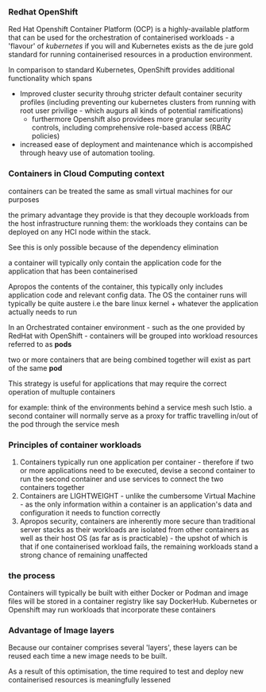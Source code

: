 ### Redhat OpenShift

Red Hat Openshift Container Platform (OCP) is a highly-available platform that can be used for the orchestration of containerised workloads - a 'flavour' of _kubernetes_ if you will and Kubernetes exists as the de jure gold standard for running containerised resources in a production environment.

In comparison to standard Kubernetes, OpenShift provides additional functionality which spans
* Improved cluster security throuhg stricter default container security profiles (including preventing our kubernetes clusters from running with root user privilige - which augurs all kinds of potential ramifications)
    * furthermore Openshift also providees more granular security controls, including comprehensive role-based access (RBAC policies)
* increased ease of deployment and maintenance which is accompished through heavy use of automation tooling. 

### Containers in Cloud Computing context

containers can be treated the same as small virtual machines for our purposes

the primary advantage they provide is that they decouple workloads from the host infrastructure running them: the workloads they contains can be deployed on any HCI node within the stack. 

See this is only possible because of the dependency elimination 

a container will typically only contain the application code for the application that has been containerised 

Apropos the contents of the container, this typically only includes application code and relevant config data. The OS the container runs will typically be quite austere i.e the bare linux kernel + whatever the application actually needs to run

In an Orchestrated container environment - such as the one provided by RedHat with OpenShift - containers will be grouped into workload resources referred to as **pods**

two or more containers that are being combined together will exist as part of the same **pod**

This strategy is useful for applications that may require the correct operation of multuple containers 

for example: think of the environments behind a service mesh such Istio. a second container will normally serve as a proxy for traffic travelling in/out of the pod through the service mesh

### Principles of container workloads

1. Containers typically run one application per container - therefore if two or more applications need to be executed, devise a second container to run the second container and use services to connect the two containers together
2. Containers are LIGHTWEIGHT - unlike the cumbersome Virtual Machine - as the only information within a container is an application's data and configuration it needs to function correctly
3. Apropos security, containers are inherently more secure than traditional server stacks as their workloads are isolated from other containers as well as their host OS (as far as is practicable) - the upshot of which is that if one containerised workload fails, the remaining workloads stand a strong chance of remaining unaffected

### the process 
Containers will typically be built with either Docker or Podman and image files will be stored in a container registry like say DockerHub. Kubernetes or Openshift may run workloads that incorporate these containers

### Advantage of Image layers
Because our container comprises several 'layers', these layers can be reused each time a new image needs to be built.

As a result of this optimisation, the time required to test and deploy new containerised resources is meaningfully lessened 